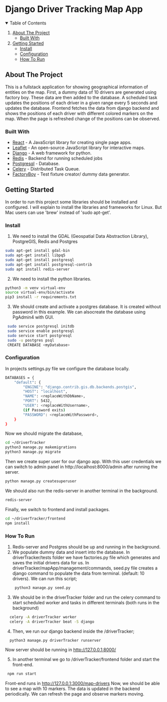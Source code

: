 # Django Driver Tracking Map App
<details open="open">
  <summary>Table of Contents</summary>
  <ol>
    <li>
      <a href="#about-the-project">About The Project</a>
      <ul>
        <li><a href="#built-with">Built With</a></li>
      </ul>
    </li>
    <li>
      <a href="#getting-started">Getting Started</a>
      <ul>
        <li><a href="#how-to-run">Install</a></li>
        <li><a href="#how-to-run">Configuration</a></li>
        <li><a href="#how-to-run">How To Run</a></li>
      </ul>
    </li>
  </ol>
</details>

## About The Project
This is a fullstack application for showing geographical information of entities on the map. First, a dummy data of 10 drivers are generated using factory boy. These data are then added to the database. A scheduled task updates the positions of each driver in a given range every 5 seconds and updates the database. Frontend fetches the data from django backend and shows the positions of each driver with different colored markers on the map. When the page is refreshed change of the positions can be observed.

### Built With
* [React](https://reactjs.org/) - A JavaScript library for creating single page apps.
* [Leaflet](https://leafletjs.com/) - An open-source JavaScript library for interactive maps.
* [Django](https://www.djangoproject.com/) - A web framework for python.
* [Redis](https://redis.io/) - Backend for running scheduled jobs
* [Postgresql](https://www.postgresql.org/) - Database.
* [Celery](https://docs.celeryproject.org/en/stable/index.html) - Distributed Task Queue.
* [FactoryBoy](https://factoryboy.readthedocs.io/en/stable/) - Test fixture creator/ dummy data generator.

## Getting Started
In order to run this project some libraries should be installed and configured. I will explain to install the libraries and frameworks for Linux. But Mac users can use 'brew' instead of 'sudo apt-get'.
### Install
1) We need to install the GDAL (Geospatial Data Abstraction Library), PostgreGIS, Redis and Postgres
 ```sh
 sudo apt-get install gdal-bin
 sudo apt-get install libpq5
 sudo apt-get install postgresql
 sudo apt-get install postgresql-contrib
 sudo apt install redis-server
 ```
2) We need to install the python libraries.
 ```sh
python3 -m venv virtual-env
source virtual-env/bin/activate
pip3 install -r requirements.txt
 ```
3) We should create and activate a postgres database. It is created without password in this example. We can alsocreate the database using PgAdmin4 with GUI.
 ```sh
  sudo service postgresql initdb
  sudo service enable postgresql
  sudo service start postgresql
  sudo -u postgres psql
  CREATE DATABASE <myDatabase>
   ```
### Configuration
In projects settings.py file we configure the database locally.
```sh
DATABASES = {
    "default": {
        "ENGINE": "django.contrib.gis.db.backends.postgis",
        "HOST": "localhost",
        "NAME": <replaceWithDbName>,
        "PORT": 5432,
        "USER": <replaceWithUsername>,
        (if Password exits)
        "PASSWORD": <replaceWithPassword>,
    }
}
```
Now we should migrate the database,
```sh
cd ~/driverTracker
python3 manage.py makemigrations
python3 manage.py migrate
```
Then we create super user for our django app. With this user credentials we can switch to admin panel in  http://localhost:8000/admin after running the server.
```sh
python manage.py createsuperuser
```
We should also run the redis-server in another terminal in the background.
```sh
redis-server
```
Finally, we switch to frontend and install packages.

   ```sh
   cd ~/driverTracker/frontend
   npm install
   ```
### How To Run
1) Redis-server and Postgres should be up and running in the background.
2) We populate dummy data and insert into the database. In driverTracker/tests folder we have       factories.py file which generates and saves the initial drivers data for us. In driverTracker/mapApp/management/commands, seed.py file creates a django command to populate the data from terminal. (default: 10 drivers). We can run this script;
   ```sh
    python3 manage.py seed.py
   ```
3) We should be in the driverTracker folder and run the celery command to start scheduled worker and tasks in different terminals (both runs in the background)
```sh
  celery -A driverTracker worker 
  celery -A driverTracker beat -S django 
 ```

4) Then, we run our django backend inside the /driverTracker;
```sh
  python3 manage.py driverTracker runserver
 ```
 Now server should be running in http://127.0.0.1:8000/

 5) In another terminal we go to /driverTracker/frontend folder and start the front-end.
 ```sh 
  npm run start
 ```

 Front-end runs in http://127.0.0.1:3000/map-drivers
 Now, we should be able to see a map with 10 markers. The data is updated in the backend periodically. We can refresh the page and observe markers moving.
